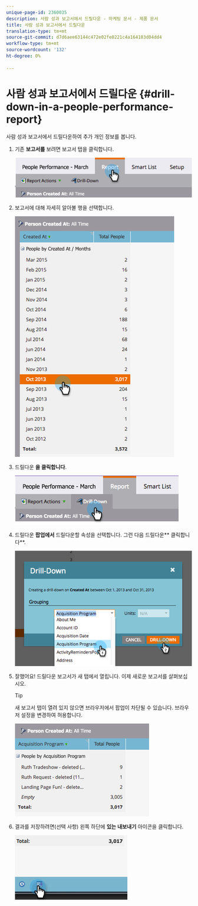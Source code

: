 ```yaml
---
unique-page-id: 2360035
description: 사람 성과 보고서에서 드릴다운 - 마케팅 문서 - 제품 문서
title: 사람 성과 보고서에서 드릴다운
translation-type: tm+mt
source-git-commit: d7d6aee63144c472e02fe0221c4a164183d04dd4
workflow-type: tm+mt
source-wordcount: '132'
ht-degree: 0%

---
```



# 사람 성과 보고서에서 드릴다운 {#drill-down-in-a-people-performance-report}

사람 성과 보고서에서 드릴다운하여 추가 개인 정보를 봅니다.

1. 기존 **보고서를** 보려면 보고서 탭을 클릭합니다.

   ![](assets/one.png)

1. 보고서에 대해 자세히 알아볼 행을 선택합니다.

   ![](assets/two.png)

1. 드릴다운 **을 클릭합니다**.

   ![](assets/three.png)

1. 드릴다운 **팝업에서** 드릴다운할 속성을 선택합니다. 그런 다음 드릴다운** 클릭합니다**.

   ![](assets/four.png)

1. 잘했어요! 드릴다운 보고서가 새 탭에서 열립니다. 이제 새로운 보고서를 살펴보십시오.

   >[!TIP]
   >
   >새 보고서 탭이 열려 있지 않으면 브라우저에서 팝업이 차단될 수 있습니다. 브라우저 설정을 변경하여 허용합니다.

   ![](assets/five.png)

1. 결과를 저장하려면(선택 사항) 왼쪽 하단에 **있는 내보내기** 아이콘을 클릭합니다.

   ![](assets/six.png)

